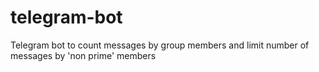 # telegram-bot
Telegram bot to count messages by group members and limit number of messages by 'non prime' members
